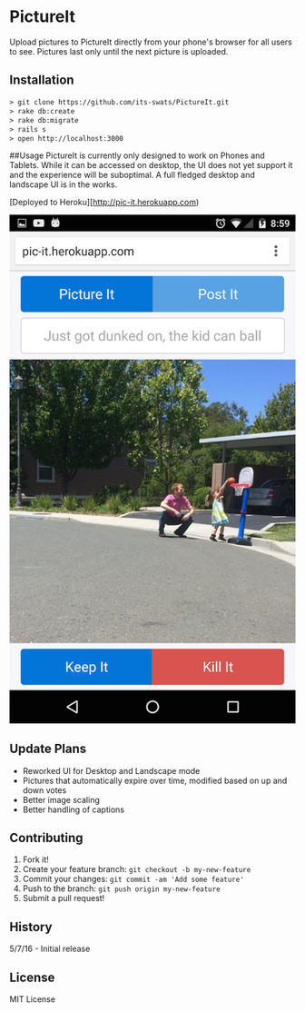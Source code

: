 # PictureIt
Upload pictures to PictureIt directly from your phone's browser for all users to see. Pictures last only until the next picture is uploaded. 

## Installation
```
> git clone https://github.com/its-swats/PictureIt.git
> rake db:create
> rake db:migrate
> rails s
> open http://localhost:3000
```
##Usage
PictureIt is currently only designed to work on Phones and Tablets. While it can be accessed on desktop, the UI does not yet support it and the experience will be suboptimal. A full fledged desktop and landscape UI is in the works. 

[Deployed to Heroku][http://pic-it.herokuapp.com)

![PictureIt](./readme_screenshots/01.png)

## Update Plans
* Reworked UI for Desktop and Landscape mode
* Pictures that automatically expire over time, modified based on up and down votes
* Better image scaling
* Better handling of captions

## Contributing
1. Fork it!
2. Create your feature branch: `git checkout -b my-new-feature`
3. Commit your changes: `git commit -am 'Add some feature'`
4. Push to the branch: `git push origin my-new-feature`
5. Submit a pull request!

## History
5/7/16 - Initial release

## License
MIT License